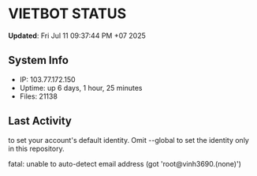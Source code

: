 # VIETBOT STATUS
**Updated**: Fri Jul 11 09:37:44 PM +07 2025

## System Info
- IP: 103.77.172.150
- Uptime: up 6 days, 1 hour, 25 minutes
- Files: 21138

## Last Activity

to set your account's default identity.
Omit --global to set the identity only in this repository.

fatal: unable to auto-detect email address (got 'root@vinh3690.(none)')
